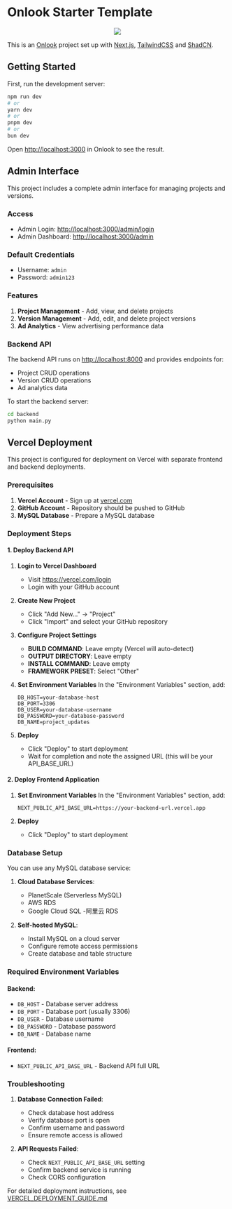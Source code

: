# Onlook Starter Template

<p align="center">
  <img src="app/favicon.ico" />
</p>

This is an [Onlook](https://onlook.com/) project set up with
[Next.js](https://nextjs.org/), [TailwindCSS](https://tailwindcss.com/) and
[ShadCN](https://ui.shadcn.com).

## Getting Started

First, run the development server:

```bash
npm run dev
# or
yarn dev
# or
pnpm dev
# or
bun dev
```

Open [http://localhost:3000](http://localhost:3000) in Onlook to see the result.

## Admin Interface

This project includes a complete admin interface for managing projects and versions.

### Access

- Admin Login: [http://localhost:3000/admin/login](http://localhost:3000/admin/login)
- Admin Dashboard: [http://localhost:3000/admin](http://localhost:3000/admin)

### Default Credentials

- Username: `admin`
- Password: `admin123`

### Features

1. **Project Management** - Add, view, and delete projects
2. **Version Management** - Add, edit, and delete project versions
3. **Ad Analytics** - View advertising performance data

### Backend API

The backend API runs on [http://localhost:8000](http://localhost:8000) and provides endpoints for:
- Project CRUD operations
- Version CRUD operations
- Ad analytics data

To start the backend server:
```bash
cd backend
python main.py
```

## Vercel Deployment

This project is configured for deployment on Vercel with separate frontend and backend deployments.

### Prerequisites

1. **Vercel Account** - Sign up at [vercel.com](https://vercel.com)
2. **GitHub Account** - Repository should be pushed to GitHub
3. **MySQL Database** - Prepare a MySQL database

### Deployment Steps

#### 1. Deploy Backend API

1. **Login to Vercel Dashboard**
   - Visit https://vercel.com/login
   - Login with your GitHub account

2. **Create New Project**
   - Click "Add New..." → "Project"
   - Click "Import" and select your GitHub repository

3. **Configure Project Settings**
   - **BUILD COMMAND**: Leave empty (Vercel will auto-detect)
   - **OUTPUT DIRECTORY**: Leave empty
   - **INSTALL COMMAND**: Leave empty
   - **FRAMEWORK PRESET**: Select "Other"

4. **Set Environment Variables**
   In the "Environment Variables" section, add:
   ```
   DB_HOST=your-database-host
   DB_PORT=3306
   DB_USER=your-database-username
   DB_PASSWORD=your-database-password
   DB_NAME=project_updates
   ```

5. **Deploy**
   - Click "Deploy" to start deployment
   - Wait for completion and note the assigned URL (this will be your API_BASE_URL)

#### 2. Deploy Frontend Application

1. **Set Environment Variables**
   In the "Environment Variables" section, add:
   ```
   NEXT_PUBLIC_API_BASE_URL=https://your-backend-url.vercel.app
   ```

2. **Deploy**
   - Click "Deploy" to start deployment

### Database Setup

You can use any MySQL database service:

1. **Cloud Database Services**:
   - PlanetScale (Serverless MySQL)
   - AWS RDS
   - Google Cloud SQL
   -阿里云 RDS

2. **Self-hosted MySQL**:
   - Install MySQL on a cloud server
   - Configure remote access permissions
   - Create database and table structure

### Required Environment Variables

#### Backend:
- `DB_HOST` - Database server address
- `DB_PORT` - Database port (usually 3306)
- `DB_USER` - Database username
- `DB_PASSWORD` - Database password
- `DB_NAME` - Database name

#### Frontend:
- `NEXT_PUBLIC_API_BASE_URL` - Backend API full URL

### Troubleshooting

1. **Database Connection Failed**:
   - Check database host address
   - Verify database port is open
   - Confirm username and password
   - Ensure remote access is allowed

2. **API Requests Failed**:
   - Check `NEXT_PUBLIC_API_BASE_URL` setting
   - Confirm backend service is running
   - Check CORS configuration

For detailed deployment instructions, see [VERCEL_DEPLOYMENT_GUIDE.md](VERCEL_DEPLOYMENT_GUIDE.md)
